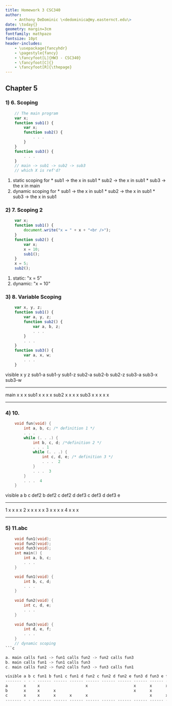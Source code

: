 ```yaml
---
title: Homework 3 CSC340
author:
    - Anthony DeDominic \<dedominica@my.easternct.edu\>
date: \today{}
geometry: margin=3cm
fontfamily: mathpazo
fontsize: 10pt
header-includes:
	- \usepackage{fancyhdr}
	- \pagestyle{fancy}
	- \fancyfoot[L]{HW3 - CSC340}
	- \fancyfoot[C]{}
	- \fancyfoot[R]{\thepage}
---
```


Chapter 5
---------

### 1) 6. Scoping

```javascript
	// The main program
	var x;
	function sub1() {
		var x;
		function sub2() {
			. . .
		}
	}
	function sub3() {
		. . .
	}
	// main -> sub1 -> sub2 -> sub3
	// which X is ref'd?
```

  1. static scoping for
    * sub1 -> the x in sub1
	* sub2 -> the x in sub1
	* sub3 -> the x in main
  2. dynamic scoping for
    * sub1 -> the x in sub1
    * sub2 -> the x in sub1
    * sub3 -> the x in sub1

### 2) 7. Scoping 2

```javascript
	var x;
	function sub1() {
		document.write("x = " + x + "<br />");
	}
	function sub2() {
		var x;
		x = 10;
		sub1();
	}
	x = 5;
	sub2();
```

  1. static: "x = 5"
  2. dynamic: "x = 10"

### 3) 8. Variable Scoping

```javascript
	var x, y, z;
	function sub1() {
		var a, y, z;
		function sub2() {
			var a, b, z;
			. . .
		}
		. . .
	}
	function sub3() {
		var a, x, w;
		. . .
	}
```

visible x y z sub1-a sub1-y sub1-z sub2-a sub2-b sub2-z sub3-a sub3-x sub3-w
------- - - - ------ ------ ------ ------ ------ ------ ------ ------ ------
main    x x x 
sub1    x     x      x      x
sub2    x            x             x      x
sub3      x x                                            x     x      x
------- - - - ------ ------ ------ ------ ------ ------ ------ ------ ------

### 4) 10.

```c
	void fun(void) {
		int a, b, c; /* definition 1 */
		. . .
		while (. . .) {
			int b, c, d; /*definition 2 */
			. . . 1
			while (. . .) {
				int c, d, e; /* definition 3 */
				. . .  2
			}
			. . .  3
		}
		. . .  4
	}
```

visible a b c def2 b def2 c def2 d def3 c def3 d def3 e
------- - - - ------ ------ ------ ------ ------ ------
1       x     x      x      x
2       x     x                    x      x      x
3       x     x      x      x
4       x x x
------- - - - ------ ------ ------ ------ ------ ------

### 5) 11.abc

```c
	void fun1(void);
	void fun2(void);
	void fun3(void);
	int main() {
		int a, b, c;
		. . .
	}

	void fun1(void) {
		int b, c, d;
		. . .
	}
	
	void fun2(void) {
		int c, d, e;
		. . .
	}
	
	void fun3(void) {
		int d, e, f;
		. . .
	}
	// dynamic scoping
```c

a. main calls fun1 -> fun1 calls fun2 -> fun2 calls fun3
b. main calls fun1 -> fun1 calls fun3
c. main calls fun2 -> fun2 calls fun3 -> fun3 calls fun1

visible a b c fun1 b fun1 c fun1 d fun2 c fun2 d fun2 e fun3 d fun3 e fun3 f
------- - - - ------ ------ ------ ------ ------ ------ ------ ------ ------
a       x     x                    x                    x      x      x
b       x     x      x                                  x      x      
c       x     x      x      x      x                           x      x
------- - - - ------ ------ ------ ------ ------ ------ ------ ------ ------
